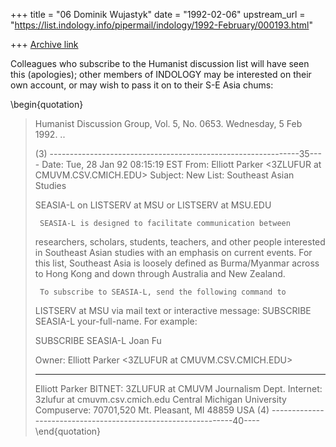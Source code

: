 +++
title = "06 Dominik Wujastyk"
date = "1992-02-06"
upstream_url = "https://list.indology.info/pipermail/indology/1992-February/000193.html"

+++
[Archive link](https://list.indology.info/pipermail/indology/1992-February/000193.html)


Colleagues who subscribe to the Humanist discussion list will have
seen this (apologies); other members of INDOLOGY may be interested
on their own account, or may wish to pass it on to their S-E Asia
chums:

\begin{quotation}
 > Humanist Discussion Group, Vol. 5, No. 0653. Wednesday, 5 Feb 1992.
..
 >
 > (3) --------------------------------------------------------------35----
 > Date:         Tue, 28 Jan 92 08:15:19 EST
 > From:         Elliott Parker <3ZLUFUR at CMUVM.CSV.CMICH.EDU>
 > Subject:      New List: Southeast Asian Studies
 >
 >
 > SEASIA-L on LISTSERV at MSU
 >          or LISTSERV at MSU.EDU
 >
 >      SEASIA-L is designed to facilitate communication between
 > researchers, scholars, students, teachers, and other people
 > interested in Southeast Asian studies with an emphasis on current
 > events.  For this list, Southeast Asia is loosely defined as
 > Burma/Myanmar across to Hong Kong and down through Australia and
 > New Zealand.
 >
 >      To subscribe to SEASIA-L, send the following command to
 > LISTSERV at MSU via mail text or interactive message:  SUBSCRIBE
 > SEASIA-L your-full-name.  For example:
 >
 > SUBSCRIBE SEASIA-L Joan Fu
 >
 > Owner:  Elliott Parker <3ZLUFUR at CMUVM.CSV.CMICH.EDU>
 >
 > ------------------------------------------------------------------------
 > Elliott Parker                 BITNET: 3ZLUFUR at CMUVM
 > Journalism Dept.               Internet: 3zlufur at cmuvm.csv.cmich.edu
 > Central Michigan University    Compuserve: 70701,520
 > Mt. Pleasant, MI 48859 USA
 > (4) --------------------------------------------------------------40----
\end{quotation}






